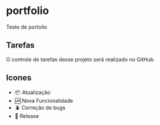 # portfolio
Teste de portolio

## Tarefas

O controle de tarefas desse projeto será realizado no GitHub.

## Icones
- :package: Atualização
- :up: Nova Funcionalidade
- :beetle: Correção de bugs
- :checkered_flag: Release  